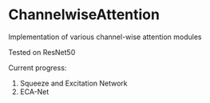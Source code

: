 # ChannelwiseAttention
Implementation of various channel-wise attention modules

Tested on ResNet50

Current progress:
1. Squeeze and Excitation Network
2. ECA-Net
